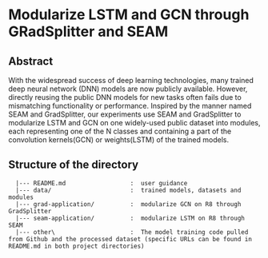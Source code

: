 # Modularize LSTM and GCN through GRadSplitter and SEAM
## Abstract
With the widespread success of deep learning technologies, many trained deep neural network (DNN) models are now publicly available. However, directly reusing the public DNN models for new tasks often fails due to mismatching functionality or performance. Inspired by the manner named SEAM and GradSplitter, our experiments use SEAM and GradSplitter to modularize LSTM and GCN on one widely-used public dataset into modules, each representing one of the N classes and containing a part of the convolution kernels(GCN) or weights(LSTM) of the trained models.

## Structure of the directory
```powershelll
  |--- README.md                  :  user guidance
  |--- data/                      :  trained models, datasets and modules
  |--- grad-application/          :  modularize GCN on R8 through GradSplitter
  |--- seam-application/          :  modularize LSTM on R8 through SEAM
  |--- other\                     :  The model training code pulled from Github and the processed dataset (specific URLs can be found in README.md in both project directories)
```
<br>

